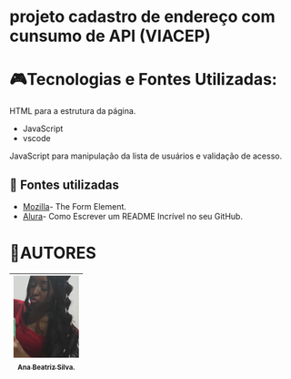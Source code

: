# projeto cadastro de endereço com cunsumo de API (VIACEP)


 
# 🎮Tecnologias e Fontes Utilizadas:
 
HTML para a estrutura da página.
- JavaScript
- vscode  
 
 
JavaScript para manipulação da lista de usuários e validação de acesso.
## 🚧 Fontes utilizadas
* [Mozilla](https://developer.mozilla.org/en-US/docs/Web/HTML/Element/form)- The Form Element.
* [Alura](https://www.alura.com.br/artigos/escrever-bom-readme)- Como Escrever um README Incrível no seu GitHub.
 
 # 💋AUTORES
 [<img loading="bia.jpg" src="bia.jpg" width=115><br><sub>Ana Beatriz Silva.</sub>](https://github.com/biasantorii) |
| :---: